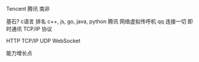 Tencent 腾讯 南非

基石?    c语言
排名 
c++, js, go, java, python
腾讯 网络虚拟传呼机
qq 连接一切 即时通讯 TCP/IP 协议

HTTP TCP/IP UDP WebSocket

能力增长点